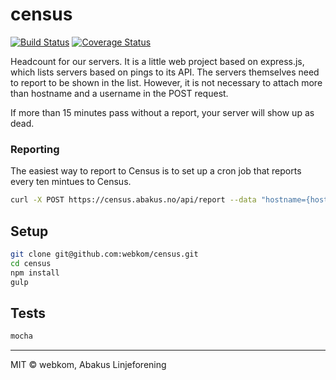 # census
[![Build Status](https://travis-ci.org/webkom/census.svg)](https://travis-ci.org/webkom/census) [![Coverage Status](https://coveralls.io/repos/webkom/census/badge.png?branch=master)](https://coveralls.io/r/webkom/census?branch=master)

Headcount for our servers. It is a little web project based on express.js, which
lists servers based on pings to its API. The servers themselves need to report
to be shown in the list. However, it is not necessary to attach more than hostname
and a username in the POST request.

If more than 15 minutes pass without a report, your server will show up as dead.

### Reporting
The easiest way to report to Census is to set up a cron job that reports every ten mintues to Census. 
```bash
curl -X POST https://census.abakus.no/api/report --data "hostname={hostname}&username={username}"
```

## Setup
```bash
git clone git@github.com:webkom/census.git
cd census
npm install
gulp
```

## Tests
```bash
mocha
```

--------
MIT © webkom, Abakus Linjeforening

